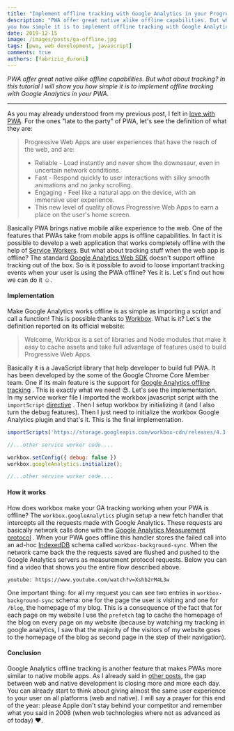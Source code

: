 ```yaml
---
title: "Implement offline tracking with Google Analytics in your Progressive Web App"
description: "PWA offer great native alike offline capabilities. But what about tracking? In this tutorial I will show
you how simple it is to implement offline tracking with Google Analytics in your PWA."
date: 2019-12-15 
image: /images/posts/ga-offline.jpg 
tags: [pwa, web development, javascript]
comments: true 
authors: [fabrizio_duroni]
---
```


*PWA offer great native alike offline capabilities. But what about tracking? In this tutorial I will show you how simple
it is to implement offline tracking with Google Analytics in your PWA.*

---

As you may already understood from my previous post, I felt
in [love with PWA](/2019/03/03/github-pages-progressive-web-app/ "progressive web app"). For the ones "late to the
party" of PWA, let's see the definition of what they are:

> Progressive Web Apps are user experiences that have the reach of the web, and are:
>
>* Reliable - Load instantly and never show the downasaur, even in uncertain network conditions.
>* Fast - Respond quickly to user interactions with silky smooth animations and no janky scrolling.
>* Engaging - Feel like a natural app on the device, with an immersive user experience.
>* This new level of quality allows Progressive Web Apps to earn a place on the user's home screen.

Basically PWA brings native mobile alike experience to the web. One of the features that PWAs take from mobile apps is
offline capabilities. In fact it is possible to develop a web application that works completely offline with the help
of [Service Workers](https://developer.mozilla.org/en-US/docs/Web/API/Service_Worker_API "service worker"). But what
about tracking stuff when the web app is offline? The
standard [Google Analytics Web SDK](https://developers.google.com/analytics/devguides/collection/gtagjs "google analytics")
doesn't support offline tracking out of the box. So is it possible to avoid to loose important tracking events when your
user is using the PWA offline? Yes it is. Let's find out how we can do it :relaxed:.

#### Implementation

Make Google Analytics works offline is as simple as importing a script and call a function! This is possible thanks
to [Workbox](https://developers.google.com/web/tools/workbox). What is it? Let's the definition reported on its official
website:

> Welcome, Workbox is a set of libraries and Node modules that make it easy to cache assets and take full advantage of features used to build Progressive Web Apps.

Basically it is a JavaScript library that help developer to build full PWA. It has been developed by the some of the
Google Chrome Core Member team. One if its main feature is the support
for [Google Analytics offline tracking](https://developers.google.com/web/tools/workbox/guides/enable-offline-analytics "google analytics offline")
. This is exactly what we need! :heart_eyes:. Let's see the implementation.  
In my service worker file I imported the workbox javascript script with
the `importScript` [directive](https://developer.mozilla.org/en-US/docs/Web/API/WorkerGlobalScope/importScripts "import script service worker")
. Then I setup workbox by initializing it (and I also turn the debug features). Then I just need to initialize the
workbox Google Analytics plugin and that's it. This is the final implementation.

```javascript
importScripts('https://storage.googleapis.com/workbox-cdn/releases/4.3.1/workbox-sw.js');

//...other service worker code....

workbox.setConfig({ debug: false })
workbox.googleAnalytics.initialize();

//...other service worker code....

```

#### How it works

How does workbox make your GA tracking working when your PWA is offline? The `workbox.googleAnalytics` plugin setup a
new fetch handler that intercepts all the requests made with Google Analytics. These requests are basically network
calls done with
the [Google Analytics Measurement protocol](https://developers.google.com/analytics/devguides/collection/protocol/v1 "google analytics measurement protocol")
. When your PWA goes offline this handler stores the failed call into an
ad-hoc [IndexedDB](https://developer.mozilla.org/en-US/docs/Web/API/IndexedDB_API "indexeddb api") schema
called `workbox-background-sync`. When the network came back the the requests saved are flushed and pushed to the Google
Analytics servers as measurement protocol requests. Below you can find a video that shows you the entire flow described
above.

`youtube: https://www.youtube.com/watch?v=Xshb2rM4L3w`

One important thing: for all my request you can see two entries in `workbox-background-sync` schema: one for the page
the user is visiting and one for `/blog`, the homepage of my blog. This is a consequence of the fact that for each page
on my website I use the `prefetch` tag to cache the homepage of the blog on every page on my website (because by
watching my tracking in google analytics, I saw that the majority of the visitors of my website goes to the homepage of
the blog as second page in the step of their navigation).

#### Conclusion

Google Analytics offline tracking is another feature that makes PWAs more similar to native mobile apps. As I already
said in [other posts](/2019/03/03/github-pages-progressive-web-app/ "progressive web app"), the gap between web and
native development is closing more and more each day. You can already start to think about giving almost the same user
experience to your user on all platforms (web and native). I will say a prayer for this end of the year: please Apple
don't stay behind your competitor and remember what you said in 2008 (when web technologies where not as advanced as of
today) :heart:.
